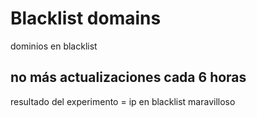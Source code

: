 # Blacklist domains

dominios en blacklist

## no más actualizaciones cada 6 horas
resultado del experimento = ip en blacklist 
maravilloso

